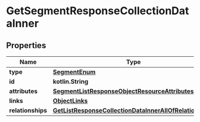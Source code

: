 
# GetSegmentResponseCollectionDataInner

## Properties
| Name | Type | Description | Notes |
| ------------ | ------------- | ------------- | ------------- |
| **type** | [**SegmentEnum**](SegmentEnum.md) |  |  |
| **id** | **kotlin.String** |  |  |
| **attributes** | [**SegmentListResponseObjectResourceAttributes**](SegmentListResponseObjectResourceAttributes.md) |  |  |
| **links** | [**ObjectLinks**](ObjectLinks.md) |  |  |
| **relationships** | [**GetListResponseCollectionDataInnerAllOfRelationships**](GetListResponseCollectionDataInnerAllOfRelationships.md) |  |  [optional] |



